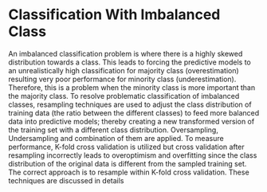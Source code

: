 # Classification With Imbalanced Class

An imbalanced classification problem is where there is a highly skewed distribution towards a class. This leads to forcing the predictive models to an unrealistically high classification for majority class (overestimation) resulting very poor performance for minority class (underestimation). Therefore, this is a problem when the minority class is more important than the majority class. To resolve problematic classification of imbalanced classes,
resampling techniques are used to adjust the class distribution of training data (the ratio between the different classes) to feed more balanced data into predictive models; thereby creating a new transformed version of the training set with a different class distribution. Oversampling, Undersampling and combination of them are applied. To measure performance, K-fold cross validation is utilized but cross validation after resampling incorrectly leads to overoptimism and overfitting since the class distribution of the original data is different from the sampled training set. The correct approach is to
resample within K-fold cross validation. These techniques are discussed in details

